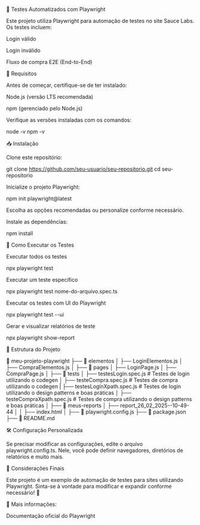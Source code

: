 🚀 Testes Automatizados com Playwright

Este projeto utiliza Playwright para automação de testes no site Sauce Labs. Os testes incluem:

Login válido

Login inválido

Fluxo de compra E2E (End-to-End)

📌 Requisitos

Antes de começar, certifique-se de ter instalado:

Node.js (versão LTS recomendada)

npm (gerenciado pelo Node.js)

Verifique as versões instaladas com os comandos:

node -v
npm -v

📥 Instalação

Clone este repositório:

git clone https://github.com/seu-usuario/seu-repositorio.git
cd seu-repositorio

Inicialize o projeto Playwright:

npm init playwright@latest

Escolha as opções recomendadas ou personalize conforme necessário.

Instale as dependências:

npm install

🚀 Como Executar os Testes

Executar todos os testes

npx playwright test

Executar um teste específico

npx playwright test nome-do-arquivo.spec.ts

Executar os testes com UI do Playwright

npx playwright test --ui

Gerar e visualizar relatórios de teste

npx playwright show-report

📂 Estrutura do Projeto

📂 meu-projeto-playwright
 ├── 📂 elementos
 │   ├── LoginElementos.js
 │   ├── CompraElementos.js
 │
 ├── 📂 pages
 │   ├── LoginPage.js
 │   ├── CompraPage.js
 │
 ├── 📂 tests
 │   ├── testesLogin.spec.js  # Testes de login utilizando o codegen
 │   ├── testeCompra.spec.js # Testes de compra utilizando o codegen
 |   ├── testesLoginXpath.spec.js  # Testes de login utilizando o design patterns e boas práticas
 │   ├── testeCompraXpath.spec.js # Testes de compra utilizando o design patterns e boas práticas
 │
 ├── 📂 meus-reports
 │   ├── report_26_02_2025--10-49-44
 │   │   ├── index.html
 │
 ├── 📜 playwright.config.js
 ├── 📜 package.json
 ├── 📜 README.md

🛠 Configuração Personalizada

Se precisar modificar as configurações, edite o arquivo playwright.config.ts. Nele, você pode definir navegadores, diretórios de relatórios e muito mais.

📌 Considerações Finais

Este projeto é um exemplo de automação de testes para sites utilizando Playwright. Sinta-se à vontade para modificar e expandir conforme necessário! 🎯

🔗 Mais informações:

Documentação oficial do Playwright


